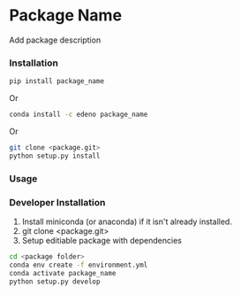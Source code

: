 # Package Name
Add package description

### Installation
```bash
pip install package_name
```
Or
```bash
conda install -c edeno package_name
```
Or
```bash
git clone <package.git>
python setup.py install
```

### Usage

### Developer Installation
1. Install miniconda (or anaconda) if it isn't already installed.
2. git clone <package.git>
2. Setup editiable package with dependencies
```bash
cd <package folder>
conda env create -f environment.yml
conda activate package_name
python setup.py develop
```
